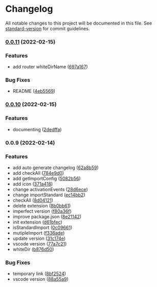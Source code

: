 # Changelog

All notable changes to this project will be documented in this file. See [standard-version](https://github.com/conventional-changelog/standard-version) for commit guidelines.

### [0.0.11](https://github.com/ardor-zhang/format-import/compare/v0.0.10...v0.0.11) (2022-02-15)


### Features

* add router whiteDirName ([697a167](https://github.com/ardor-zhang/format-import/commit/697a167b120c5d2acd33f3fc32ac61e2b39b48c3))


### Bug Fixes

* README ([4eb5569](https://github.com/ardor-zhang/format-import/commit/4eb556988780d82ca0da21ae8f54fb515b99fee0))

### [0.0.10](https://github.com/ardor-zhang/format-import/compare/v0.0.9...v0.0.10) (2022-02-15)


### Features

* documenting ([2dedffa](https://github.com/ardor-zhang/format-import/commit/2dedffa7f5759d54b013a5d27e49242b4468561f))

### 0.0.9 (2022-02-14)


### Features

* add auto generate changelog ([62a8b59](https://github.com/ardor-zhang/format-import/commit/62a8b59301bdae4094ff839a6f3569a3ea968720))
* add checkAll ([784e9d0](https://github.com/ardor-zhang/format-import/commit/784e9d0b62936549226cdb3690f16d0acabd5463))
* add getImportConfig ([5082b56](https://github.com/ardor-zhang/format-import/commit/5082b568204a600c21e131016b823ddd301cd409))
* add icon ([371a418](https://github.com/ardor-zhang/format-import/commit/371a4180cf20c58625e3838956df85c8d071beef))
* change activationEvents ([28d6ece](https://github.com/ardor-zhang/format-import/commit/28d6ece48df4bffdfb302b97cff8a42942b12228))
* change importStandard ([ec14bb2](https://github.com/ardor-zhang/format-import/commit/ec14bb27bdab3bb51c0f198019ed84a19b69fe29))
* checkAll ([8d04121](https://github.com/ardor-zhang/format-import/commit/8d04121ed9c0c95ad7795bf2f5204cc181a5fdca))
* delete extension ([8b0bb61](https://github.com/ardor-zhang/format-import/commit/8b0bb61836275a4a46155dae8c2a27993a1caff1))
* imperfect version ([f80a36f](https://github.com/ardor-zhang/format-import/commit/f80a36f029de235fcbd4014d3978e045e282e18b))
* improve package.json ([8e21142](https://github.com/ardor-zhang/format-import/commit/8e21142c418c5537d0239d1d63a458626fc2bced))
* init extension ([d61bfec](https://github.com/ardor-zhang/format-import/commit/d61bfecb12baea59daa6f180413ded37aef3856b))
* isStandardImport ([0c09661](https://github.com/ardor-zhang/format-import/commit/0c09661ed892ca3727e670267fcd78380e5858cc))
* mutipleImport ([f336ade](https://github.com/ardor-zhang/format-import/commit/f336ade879c3bf7500e3295cae667a9cace0de3c))
* update version ([31c174e](https://github.com/ardor-zhang/format-import/commit/31c174e09404cc5e6f862612336afc0ae05bbdd1))
* vscode version ([77a7c21](https://github.com/ardor-zhang/format-import/commit/77a7c210a43d680fee0dab778a8d08ec61e6d579))
* whiteDir ([b876d50](https://github.com/ardor-zhang/format-import/commit/b876d5003c8b8db2185f3b29db6e29e456607f3a))


### Bug Fixes

* temporary link ([8bf2524](https://github.com/ardor-zhang/format-import/commit/8bf25241307eb22ca85bcaa6e1826928bdb82457))
* vscode version ([88a55a9](https://github.com/ardor-zhang/format-import/commit/88a55a9cf54e28c14ed94d6657ecfc7910f46358))
